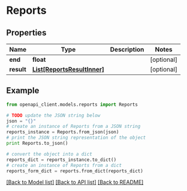 # Reports


## Properties
Name | Type | Description | Notes
------------ | ------------- | ------------- | -------------
**end** | **float** |  | [optional] 
**result** | [**List[ReportsResultInner]**](ReportsResultInner.md) |  | [optional] 

## Example

```python
from openapi_client.models.reports import Reports

# TODO update the JSON string below
json = "{}"
# create an instance of Reports from a JSON string
reports_instance = Reports.from_json(json)
# print the JSON string representation of the object
print Reports.to_json()

# convert the object into a dict
reports_dict = reports_instance.to_dict()
# create an instance of Reports from a dict
reports_form_dict = reports.from_dict(reports_dict)
```
[[Back to Model list]](../README.md#documentation-for-models) [[Back to API list]](../README.md#documentation-for-api-endpoints) [[Back to README]](../README.md)


